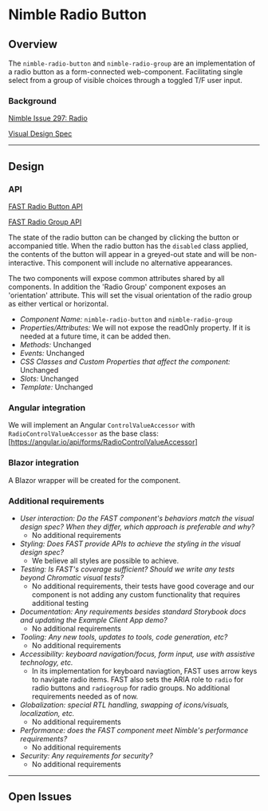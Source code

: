# Nimble Radio Button

## Overview

The `nimble-radio-button` and `nimble-radio-group` are an implementation of a radio button as a form-connected web-component.
Facilitating single select from a group of visible choices through a toggled T/F user input.

### Background

[Nimble Issue 297: Radio](https://github.com/ni/nimble/issues/297)

[Visual Design Spec](https://xd.adobe.com/view/33ffad4a-eb2c-4241-b8c5-ebfff1faf6f6-66ac/screen/3698340b-8162-4e5d-bf7a-20194612b3a7)

---

## Design

### API

[FAST Radio Button API](https://github.com/microsoft/fast/blob/7934089e4b161ea5a14da817ef2439c0fb47786b/packages/web-components/fast-foundation/src/radio/radio.spec.md)

[FAST Radio Group API](https://github.com/microsoft/fast/blob/7934089e4b161ea5a14da817ef2439c0fb47786b/packages/web-components/fast-foundation/src/radio-group/radio-group.spec.md)

The state of the radio button can be changed by clicking the button or accompanied title. When the radio button has the `disabled` class applied, the contents of the button will appear in a greyed-out state and will be non-interactive. This component will include no alternative appearances.

The two components will expose common attributes shared by all components. In addition the 'Radio Group' component exposes an 'orientation' attribute. This will set the visual orientation of the radio group as either vertical or horizontal.

-   _Component Name:_ `nimble-radio-button` and `nimble-radio-group`
-   _Properties/Attributes:_ We will not expose the readOnly property. If it is needed at a future time, it can be added then.
-   _Methods:_ Unchanged
-   _Events:_ Unchanged
-   _CSS Classes and Custom Properties that affect the component:_ Unchanged
-   _Slots:_ Unchanged
-   _Template:_ Unchanged

### Angular integration

We will implement an Angular `ControlValueAccessor` with `RadioControlValueAccessor` as the base class: [https://angular.io/api/forms/RadioControlValueAccessor]

### Blazor integration

A Blazor wrapper will be created for the component.

### Additional requirements

-   _User interaction: Do the FAST component's behaviors match the visual design spec? When they differ, which approach is preferable and why?_
    -   No additional requirements
-   _Styling: Does FAST provide APIs to achieve the styling in the visual design spec?_
    -   We believe all styles are possible to achieve.
-   _Testing: Is FAST's coverage sufficient? Should we write any tests beyond Chromatic visual tests?_
    -   No additional requirements, their tests have good coverage and our component is not adding any custom functionality that requires additional testing
-   _Documentation: Any requirements besides standard Storybook docs and updating the Example Client App demo?_
    -   No additional requirements
-   _Tooling: Any new tools, updates to tools, code generation, etc?_
    -   No additional requirements
-   _Accessibility: keyboard navigation/focus, form input, use with assistive technology, etc._
    -   In its implementation for keyboard naviagtion, FAST uses arrow keys to navigate radio items. FAST also sets the ARIA role to `radio` for radio buttons and `radiogroup` for radio groups. No additional requirements needed as of now.
-   _Globalization: special RTL handling, swapping of icons/visuals, localization, etc._
    -   No additional requirements
-   _Performance: does the FAST component meet Nimble's performance requirements?_
    -   No additional requirements
-   _Security: Any requirements for security?_
    -   No additional requirements

---

## Open Issues
